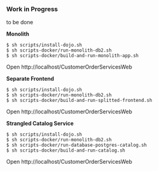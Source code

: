 ### Work in Progress

to be done

**Monolith**

```
$ sh scripts/install-dojo.sh
$ sh scripts-docker/run-monolith-db2.sh
$ sh scripts-docker/build-and-run-monolith-app.sh
```

Open http://localhost/CustomerOrderServicesWeb


**Separate Frontend**

```
$ sh scripts/install-dojo.sh
$ sh scripts-docker/run-monolith-db2.sh
$ sh scripts-docker/build-and-run-splitted-frontend.sh
```

Open http://localhost/CustomerOrderServicesWeb


**Strangled Catalog Service**

```
$ sh scripts/install-dojo.sh
$ sh scripts-docker/run-monolith-db2.sh
$ sh scripts-docker/run-database-postgres-catalog.sh
$ sh scripts-docker/build-and-run-catalog.sh
```

Open http://localhost/CustomerOrderServicesWeb

